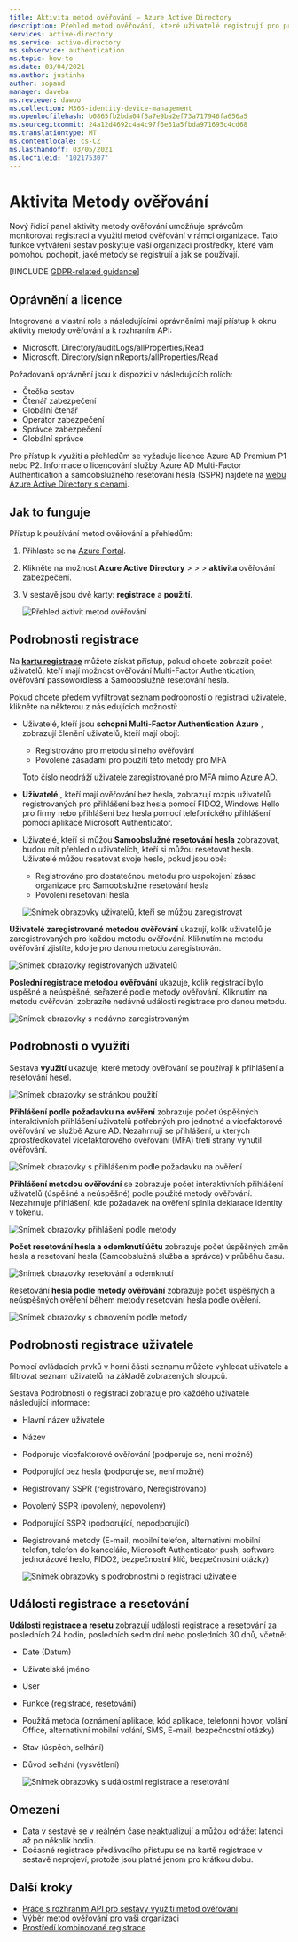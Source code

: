 ```yaml
---
title: Aktivita metod ověřování – Azure Active Directory
description: Přehled metod ověřování, které uživatelé registrují pro přihlášení a resetování hesel.
services: active-directory
ms.service: active-directory
ms.subservice: authentication
ms.topic: how-to
ms.date: 03/04/2021
ms.author: justinha
author: sopand
manager: daveba
ms.reviewer: dawoo
ms.collection: M365-identity-device-management
ms.openlocfilehash: b0865fb2bda04f5a7e9ba2ef73a717946fa656a5
ms.sourcegitcommit: 24a12d4692c4a4c97f6e31a5fbda971695c4cd68
ms.translationtype: MT
ms.contentlocale: cs-CZ
ms.lasthandoff: 03/05/2021
ms.locfileid: "102175307"
---
```

# <a name="authentication-methods-activity"></a>Aktivita Metody ověřování 

Nový řídicí panel aktivity metody ověřování umožňuje správcům monitorovat registraci a využití metod ověřování v rámci organizace. Tato funkce vytváření sestav poskytuje vaší organizaci prostředky, které vám pomohou pochopit, jaké metody se registrují a jak se používají.

[!INCLUDE [GDPR-related guidance](../../../includes/gdpr-dsr-and-stp-note.md)]

## <a name="permissions-and-licenses"></a>Oprávnění a licence

Integrované a vlastní role s následujícími oprávněními mají přístup k oknu aktivity metody ověřování a k rozhraním API:

- Microsoft. Directory/auditLogs/allProperties/Read
- Microsoft. Directory/signInReports/allProperties/Read

Požadovaná oprávnění jsou k dispozici v následujících rolích:

- Čtečka sestav
- Čtenář zabezpečení
- Globální čtenář
- Operátor zabezpečení
- Správce zabezpečení
- Globální správce

 Pro přístup k využití a přehledům se vyžaduje licence Azure AD Premium P1 nebo P2. Informace o licencování služby Azure AD Multi-Factor Authentication a samoobslužného resetování hesla (SSPR) najdete na [webu Azure Active Directory s cenami](https://azure.microsoft.com/pricing/details/active-directory/).

## <a name="how-it-works"></a>Jak to funguje

Přístup k používání metod ověřování a přehledům:

1. Přihlaste se na [Azure Portal](https://portal.azure.com).
1. Klikněte na možnost **Azure Active Directory**  >    >    >  **aktivita** ověřování zabezpečení.
1. V sestavě jsou dvě karty: **registrace** a **použití**.

   ![Přehled aktivit metod ověřování](media/how-to-authentication-methods-usage-insights/registration-usage-tabs.png)

## <a name="registration-details"></a>Podrobnosti registrace

Na [**kartu registrace**](https://portal.azure.com/#blade/Microsoft_AAD_IAM/AuthMethodsOverviewBlade) můžete získat přístup, pokud chcete zobrazit počet uživatelů, kteří mají možnost ověřování Multi-Factor Authentication, ověřování passowordless a Samoobslužné resetování hesla. 

Pokud chcete předem vyfiltrovat seznam podrobností o registraci uživatele, klikněte na některou z následujících možností:

- Uživatelé, kteří jsou **schopni Multi-Factor Authentication Azure** , zobrazují členění uživatelů, kteří mají obojí:
  - Registrováno pro metodu silného ověřování 
  - Povolené zásadami pro použití této metody pro MFA 
  
  Toto číslo neodráží uživatele zaregistrované pro MFA mimo Azure AD. 
- **Uživatelé** , kteří mají ověřování bez hesla, zobrazují rozpis uživatelů registrovaných pro přihlášení bez hesla pomocí FIDO2, Windows Hello pro firmy nebo přihlášení bez hesla pomocí telefonického přihlášení pomocí aplikace Microsoft Authenticator. 
- Uživatelé, kteří si můžou **Samoobslužné resetování hesla** zobrazovat, budou mít přehled o uživatelích, kteří si můžou resetovat hesla. Uživatelé můžou resetovat svoje heslo, pokud jsou obě:
  - Registrováno pro dostatečnou metodu pro uspokojení zásad organizace pro Samoobslužné resetování hesla 
  - Povolení resetování hesla 

  ![Snímek obrazovky uživatelů, kteří se můžou zaregistrovat](media/how-to-authentication-methods-usage-insights/users-capable.png)

**Uživatelé zaregistrované metodou ověřování** ukazují, kolik uživatelů je zaregistrovaných pro každou metodu ověřování. Kliknutím na metodu ověřování zjistíte, kdo je pro danou metodu zaregistrován.

![Snímek obrazovky registrovaných uživatelů](media/how-to-authentication-methods-usage-insights/users-registered.png)

**Poslední registrace metodou ověřování** ukazuje, kolik registrací bylo úspěšné a neúspěšné, seřazené podle metody ověřování. Kliknutím na metodu ověřování zobrazíte nedávné události registrace pro danou metodu.

![Snímek obrazovky s nedávno zaregistrovaným](media/how-to-authentication-methods-usage-insights/recently-registered.png)

## <a name="usage-details"></a>Podrobnosti o využití

Sestava **využití** ukazuje, které metody ověřování se používají k přihlášení a resetování hesel.

![Snímek obrazovky se stránkou použití](media/how-to-authentication-methods-usage-insights/usage-page.png)

**Přihlášení podle požadavku na ověření** zobrazuje počet úspěšných interaktivních přihlášení uživatelů potřebných pro jednotné a vícefaktorové ověřování ve službě Azure AD. Nezahrnují se přihlášení, u kterých zprostředkovatel vícefaktorového ověřování (MFA) třetí strany vynutil ověřování.

![Snímek obrazovky s přihlášením podle požadavku na ověření](media/how-to-authentication-methods-usage-insights/sign-ins-protected.png)

**Přihlášení metodou ověřování** se zobrazuje počet interaktivních přihlášení uživatelů (úspěšné a neúspěšné) podle použité metody ověřování. Nezahrnuje přihlášení, kde požadavek na ověření splnila deklarace identity v tokenu.

![Snímek obrazovky přihlášení podle metody](media/how-to-authentication-methods-usage-insights/sign-ins-by-method.png)

**Počet resetování hesla a odemknutí účtu** zobrazuje počet úspěšných změn hesla a resetování hesla (Samoobslužná služba a správce) v průběhu času.

![Snímek obrazovky resetování a odemknutí](media/how-to-authentication-methods-usage-insights/password-changes.png)

Resetování **hesla podle metody ověřování** zobrazuje počet úspěšných a neúspěšných ověření během metody resetování hesla podle ověření.

![Snímek obrazovky s obnovením podle metody](media/how-to-authentication-methods-usage-insights/resets-by-method.png)

## <a name="user-registration-details"></a>Podrobnosti registrace uživatele 

Pomocí ovládacích prvků v horní části seznamu můžete vyhledat uživatele a filtrovat seznam uživatelů na základě zobrazených sloupců.

Sestava Podrobnosti o registraci zobrazuje pro každého uživatele následující informace:

- Hlavní název uživatele
- Název
- Podporuje vícefaktorové ověřování (podporuje se, není možné)
- Podporující bez hesla (podporuje se, není možné)
- Registrovaný SSPR (registrováno, Neregistrováno)
- Povolený SSPR (povolený, nepovolený)
- Podporující SSPR (podporující, nepodporující) 
- Registrované metody (E-mail, mobilní telefon, alternativní mobilní telefon, telefon do kanceláře, Microsoft Authenticator push, software jednorázové heslo, FIDO2, bezpečnostní klíč, bezpečnostní otázky)

  ![Snímek obrazovky s podrobnostmi o registraci uživatele](media/how-to-authentication-methods-usage-insights/registration-details.png)

## <a name="registration-and-reset-events"></a>Události registrace a resetování 

**Události registrace a resetu** zobrazují události registrace a resetování za posledních 24 hodin, posledních sedm dní nebo posledních 30 dnů, včetně:

- Date (Datum)
- Uživatelské jméno
- User 
- Funkce (registrace, resetování)
- Použitá metoda (oznámení aplikace, kód aplikace, telefonní hovor, volání Office, alternativní mobilní volání, SMS, E-mail, bezpečnostní otázky)
- Stav (úspěch, selhání)
- Důvod selhání (vysvětlení)

  ![Snímek obrazovky s událostmi registrace a resetování](media/how-to-authentication-methods-usage-insights/registration-and-reset-logs.png)

## <a name="limitations"></a>Omezení

- Data v sestavě se v reálném čase neaktualizují a můžou odrážet latenci až po několik hodin.
- Dočasné registrace předávacího přístupu se na kartě registrace v sestavě neprojeví, protože jsou platné jenom pro krátkou dobu.

## <a name="next-steps"></a>Další kroky

- [Práce s rozhraním API pro sestavy využití metod ověřování](/graph/api/resources/authenticationmethods-usage-insights-overview?view=graph-rest-beta)
- [Výběr metod ověřování pro vaši organizaci](concept-authentication-methods.md)
- [Prostředí kombinované registrace](concept-registration-mfa-sspr-combined.md)
